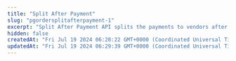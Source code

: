 ```yaml
---
title: "Split After Payment"
slug: "pgordersplitafterpayment-1"
excerpt: "Split After Payment API splits the payments to vendors after successful payment from the customers."
hidden: false
createdAt: "Fri Jul 19 2024 06:28:22 GMT+0000 (Coordinated Universal Time)"
updatedAt: "Fri Jul 19 2024 06:29:39 GMT+0000 (Coordinated Universal Time)"
---
```

